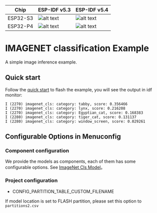 [supported]: https://img.shields.io/badge/-supported-green "supported"

| Chip     | ESP-IDF v5.3           | ESP-IDF v5.4           |
|----------|------------------------|------------------------|
| ESP32-S3 | ![alt text][supported] | ![alt text][supported] |
| ESP32-P4 | ![alt text][supported] | ![alt text][supported] |

# IMAGENET classification Example

A simple image inference example.

## Quick start

Follow the [quick start](https://docs.espressif.com/projects/esp-dl/en/latest/getting_started/readme.html#quick-start) to flash the example, you will see the output in idf monitor:

```
I (2270) imagenet_cls: category: tabby, score: 0.356466
I (2270) imagenet_cls: category: lynx, score: 0.216208
I (2270) imagenet_cls: category: Egyptian_cat, score: 0.168383
I (2280) imagenet_cls: category: tiger_cat, score: 0.131137
I (2280) imagenet_cls: category: window_screen, score: 0.029261
```

## Configurable Options in Menuconfig

### Component configuration
We provide the models as components, each of them has some configurable options. See [ImageNet Cls Model](https://github.com/espressif/esp-dl/blob/master/models/imagenet_cls/README.md)。

### Project configuration

- CONFIG_PARTITION_TABLE_CUSTOM_FILENAME

If model location is set to FLASH partition, please set this option to `partitions2.csv`